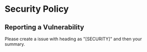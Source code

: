 # Security Policy

## Reporting a Vulnerability
Please create a issue with heading as "[SECURITY]" and then your summary.
